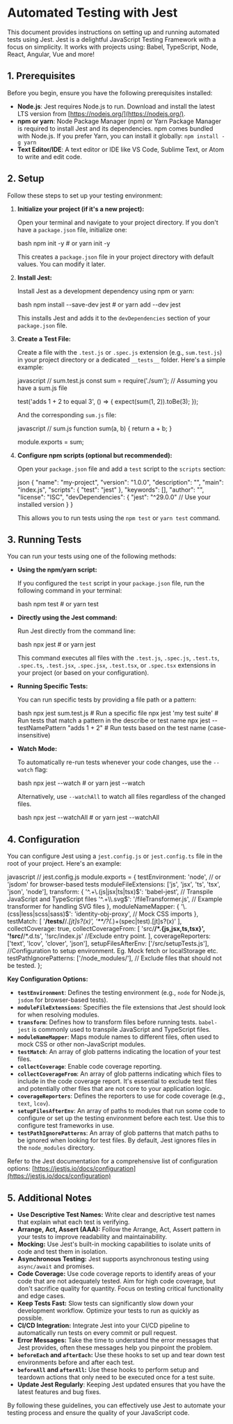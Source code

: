 # Automated Testing with Jest

This document provides instructions on setting up and running automated tests using Jest. Jest is a delightful JavaScript Testing Framework with a focus on simplicity. It works with projects using: Babel, TypeScript, Node, React, Angular, Vue and more!

## 1. Prerequisites

Before you begin, ensure you have the following prerequisites installed:

*   **Node.js**: Jest requires Node.js to run. Download and install the latest LTS version from [https://nodejs.org/](https://nodejs.org/).
*   **npm or yarn**: Node Package Manager (npm) or Yarn Package Manager is required to install Jest and its dependencies. npm comes bundled with Node.js. If you prefer Yarn, you can install it globally: `npm install -g yarn`
*   **Text Editor/IDE**:  A text editor or IDE like VS Code, Sublime Text, or Atom to write and edit code.

## 2. Setup

Follow these steps to set up your testing environment:

1.  **Initialize your project (if it's a new project):**

    Open your terminal and navigate to your project directory. If you don't have a `package.json` file, initialize one:

    bash
    npm init -y  # or yarn init -y
    

    This creates a `package.json` file in your project directory with default values. You can modify it later.

2.  **Install Jest:**

    Install Jest as a development dependency using npm or yarn:

    bash
    npm install --save-dev jest  # or yarn add --dev jest
    

    This installs Jest and adds it to the `devDependencies` section of your `package.json` file.

3.  **Create a Test File:**

    Create a file with the `.test.js` or `.spec.js` extension (e.g., `sum.test.js`) in your project directory or a dedicated `__tests__` folder.  Here's a simple example:

    javascript
    // sum.test.js
    const sum = require('./sum'); // Assuming you have a sum.js file

    test('adds 1 + 2 to equal 3', () => {
      expect(sum(1, 2)).toBe(3);
    });
    

    And the corresponding `sum.js` file:

    javascript
    // sum.js
    function sum(a, b) {
      return a + b;
    }

    module.exports = sum;
    

4.  **Configure npm scripts (optional but recommended):**

    Open your `package.json` file and add a `test` script to the `scripts` section:

    json
    {
      "name": "my-project",
      "version": "1.0.0",
      "description": "",
      "main": "index.js",
      "scripts": {
        "test": "jest"
      },
      "keywords": [],
      "author": "",
      "license": "ISC",
      "devDependencies": {
        "jest": "^29.0.0"  //  Use your installed version
      }
    }
    

    This allows you to run tests using the `npm test` or `yarn test` command.

## 3. Running Tests

You can run your tests using one of the following methods:

*   **Using the npm/yarn script:**

    If you configured the `test` script in your `package.json` file, run the following command in your terminal:

    bash
    npm test  # or yarn test
    

*   **Directly using the Jest command:**

    Run Jest directly from the command line:

    bash
    npx jest  # or yarn jest
    

    This command executes all files with the `.test.js`, `.spec.js`, `.test.ts`, `.spec.ts`, `.test.jsx`, `.spec.jsx`, `.test.tsx`, or `.spec.tsx` extensions in your project (or based on your configuration).

*   **Running Specific Tests:**

    You can run specific tests by providing a file path or a pattern:

    bash
    npx jest sum.test.js          # Run a specific file
    npx jest 'my test suite'   # Run tests that match a pattern in the describe or test name
    npx jest --testNamePattern "adds 1 + 2" # Run tests based on the test name (case-insensitive)
    

*   **Watch Mode:**

    To automatically re-run tests whenever your code changes, use the `--watch` flag:

    bash
    npx jest --watch  # or yarn jest --watch
    

    Alternatively, use `--watchAll` to watch all files regardless of the changed files.

    bash
        npx jest --watchAll # or yarn jest --watchAll
    

## 4. Configuration

You can configure Jest using a `jest.config.js` or `jest.config.ts` file in the root of your project.  Here's an example:

javascript
// jest.config.js
module.exports = {
  testEnvironment: 'node', // or 'jsdom' for browser-based tests
  moduleFileExtensions: ['js', 'jsx', 'ts', 'tsx', 'json', 'node'],
  transform: {
    '^.+\\.(js|jsx|ts|tsx)$': 'babel-jest', // Transpile JavaScript and TypeScript files
    '^.+\\.svg$': '<rootDir>/fileTransformer.js', // Example transformer for handling SVG files
  },
  moduleNameMapper: {
    '\\.(css|less|scss|sass)$': 'identity-obj-proxy', // Mock CSS imports
  },
  testMatch: [
    '**/__tests__/**/*.[jt]s?(x)',
    '**/?(*.)+(spec|test).[jt]s?(x)'
  ],
  collectCoverage: true,
  collectCoverageFrom: [
    'src/**/*.{js,jsx,ts,tsx}',
    '!src/**/*.d.ts',
    '!src/index.js' //Exclude entry point.
  ],
  coverageReporters: ['text', 'lcov', 'clover', 'json'],
  setupFilesAfterEnv: ['<rootDir>/src/setupTests.js'],  //Configuration to setup environment. Eg. Mock fetch or localStorage etc.
  testPathIgnorePatterns: ['<rootDir>/node_modules/'], // Exclude files that should not be tested.
};


**Key Configuration Options:**

*   **`testEnvironment`**: Defines the testing environment (e.g., `node` for Node.js, `jsdom` for browser-based tests).
*   **`moduleFileExtensions`**:  Specifies the file extensions that Jest should look for when resolving modules.
*   **`transform`**: Defines how to transform files before running tests.  `babel-jest` is commonly used to transpile JavaScript and TypeScript files.
*   **`moduleNameMapper`**:  Maps module names to different files, often used to mock CSS or other non-JavaScript modules.
*   **`testMatch`**: An array of glob patterns indicating the location of your test files.
*   **`collectCoverage`**: Enable code coverage reporting.
*   **`collectCoverageFrom`**:  An array of glob patterns indicating which files to include in the code coverage report.  It's essential to exclude test files and potentially other files that are not core to your application logic.
*   **`coverageReporters`**: Defines the reporters to use for code coverage (e.g., `text`, `lcov`).
*   **`setupFilesAfterEnv`**: An array of paths to modules that run some code to configure or set up the testing environment before each test. Use this to configure test frameworks in use.
*   **`testPathIgnorePatterns`**:  An array of glob patterns that match paths to be ignored when looking for test files. By default, Jest ignores files in the `node_modules` directory.

Refer to the Jest documentation for a comprehensive list of configuration options: [https://jestjs.io/docs/configuration](https://jestjs.io/docs/configuration)

## 5. Additional Notes

*   **Use Descriptive Test Names:** Write clear and descriptive test names that explain what each test is verifying.
*   **Arrange, Act, Assert (AAA):** Follow the Arrange, Act, Assert pattern in your tests to improve readability and maintainability.
*   **Mocking:** Use Jest's built-in mocking capabilities to isolate units of code and test them in isolation.
*   **Asynchronous Testing:** Jest supports asynchronous testing using `async/await` and promises.
*   **Code Coverage:**  Use code coverage reports to identify areas of your code that are not adequately tested. Aim for high code coverage, but don't sacrifice quality for quantity.  Focus on testing critical functionality and edge cases.
*   **Keep Tests Fast:**  Slow tests can significantly slow down your development workflow. Optimize your tests to run as quickly as possible.
*   **CI/CD Integration:**  Integrate Jest into your CI/CD pipeline to automatically run tests on every commit or pull request.
*   **Error Messages:** Take the time to understand the error messages that Jest provides, often these messages help you pinpoint the problem.
*   **`beforeEach` and `afterEach`:** Use these hooks to set up and tear down test environments before and after each test.
*   **`beforeAll` and `afterAll`:** Use these hooks to perform setup and teardown actions that only need to be executed once for a test suite.
*   **Update Jest Regularly**: Keeping Jest updated ensures that you have the latest features and bug fixes.

By following these guidelines, you can effectively use Jest to automate your testing process and ensure the quality of your JavaScript code.
